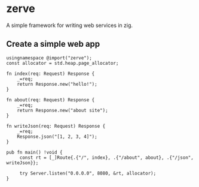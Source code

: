 # zerve
A simple framework for writing web services in zig.

## Create a simple web app

```zig
usingnamespace @import("zerve");
const allocator = std.heap.page_allocator;

fn index(req: Request) Response {
    _=req;
    return Response.new("hello!");
}

fn about(req: Request) Response {
    _=req;
    return Response.new("about site");
}

fn writeJson(req: Request) Response {
    _=req;
    Response.json("[1, 2, 3, 4]");
}

pub fn main() !void {
     const rt = [_]Route{.{"/", index}, .{"/about", about}, .{"/json", writeJson}};

     try Server.listen("0.0.0.0", 8080, &rt, allocator);
}

```